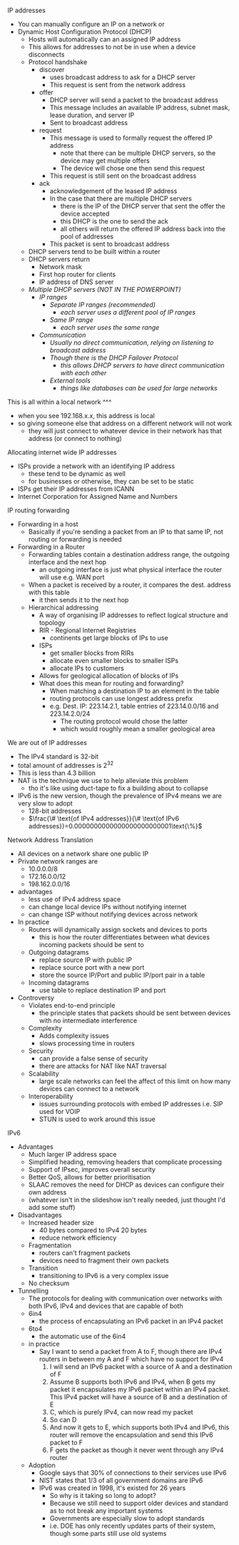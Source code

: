 IP addresses
- You can manually configure an IP on a network or
- Dynamic Host Configuration Protocol (DHCP)
	- Hosts will automatically can an assigned IP address
	- This allows for addresses to not be in use when a device disconnects
	- Protocol handshake
		- discover
			- uses broadcast address to ask for a DHCP server
			- This request is sent from the network address
		- offer
			- DHCP server will send a packet to the broadcast address
			- This message includes an available IP address, subnet mask, lease duration, and server IP
			- Sent to broadcast address
		- request
			- This message is used to formally request the offered IP address
				- note that there can be multiple DHCP servers, so the device may get multiple offers
				- The device will chose one then send this request
			- This request is still sent on the broadcast address
		- ack
			- acknowledgement of the leased IP address
			- In the case that there are multiple DHCP servers
				- there is the IP of the DHCP server that sent the offer the device accepted
				- this DHCP is the one to send the ack
				- all others will return the offered IP address back into the pool of addresses
			- This packet is sent to broadcast address
	- DHCP servers tend to be built within a router
	- DHCP servers return
		- Network mask
		- First hop router for clients
		- IP address of DNS server
	- *Multiple DHCP servers (NOT IN THE POWERPOINT)*
		- *IP ranges*
			- *Separate IP ranges (recommended)*
				- *each server uses a different pool of IP ranges*
			- *Same IP range*
				- *each server uses the same range*
		- *Communication*
			- *Usually no direct communication, relying on listening to broadcast address*
			- *Though there is the DHCP Failover Protocol*
				- *this allows DHCP servers to have direct communication with each other*
			- *External tools*
				- *things like databases can be used for large networks*

This is all within a local network ^^^
- when you see 192.168.x.x, this address is local
- so giving someone else that address on a different network will not work
	- they will just connect to whatever device in their network has that address (or connect to nothing)

Allocating internet wide IP addresses
- ISPs provide a network with an identifying IP address
	- these tend to be dynamic as well
	- for businesses or otherwise, they can be set to be static
- ISPs get their IP addresses from ICANN
- Internet Corporation for Assigned Name and Numbers

IP routing forwarding
- Forwarding in a host
	- Basically if you're sending a packet from an IP to that same IP, not routing or forwarding is needed
- Forwarding in a Router
	- Forwarding tables contain a destination address range, the outgoing interface and the next hop
		- an outgoing interface is just what physical interface the router will use e.g. WAN port
	- When a packet is received by a router, it compares the dest. address with this table
		- it then sends it to the next hop
	- Hierarchical addressing
		- A way of organising IP addresses to reflect logical structure and topology
		- RIR - Regional Internet Registries
			- continents get large blocks of IPs to use
		- ISPs
			- get smaller blocks from RIRs
			- allocate even smaller blocks to smaller ISPs
			- allocate IPs to customers
		- Allows for geological allocation of blocks of IPs
		- What does this mean for routing and forwarding?
			- When matching a destination IP to an element in the table
			- routing protocols can use longest address prefix
			- e.g. Dest. IP: 223.14.2.1, table entries of 223.14.0.0/16 and 223.14.2.0/24
				- The routing protocol would chose the latter
				- which would roughly mean a smaller geological area

We are out of IP addresses
- The IPv4 standard is 32-bit
- total amount of addresses is $2^{32}$
- This is less than 4.3 billion
- NAT is the technique we use to help alleviate this problem 
	- tho it's like using duct-tape to fix a building about to collapse
- IPv6 is the new version, though the prevalence of IPv4 means we are very slow to adopt
	- 128-bit addresses
	- $\frac{\# \text{of IPv4 addresses}}{\# \text{of IPv6 addresses}}=0.0000000000000000000000001\text{\%}$ 

Network Address Translation
- All devices on a network share one public IP
- Private network ranges are
	- 10.0.0.0/8
	- 172.16.0.0/12
	- 198.162.0.0/16
- advantages
	- less use of IPv4 address space
	- can change local device IPs without notifying internet
	- can change ISP without notifying devices across network
- In practice
	- Routers will dynamically assign sockets and devices to ports
		- this is how the router differentiates between what devices incoming packets should be sent to
	- Outgoing datagrams
		- replace source IP with public IP
		- replace source port with a new port
		- store the source IP/Port and public IP/port pair in a table
	- Incoming datagrams
		- use table to replace destination IP and port
- Controversy
	- Violates end-to-end principle
		- the principle states that packets should be sent between devices with no intermediate interference
	- Complexity
		- Adds complexity issues
		- slows processing time in routers
	- Security
		- can provide a false sense of security
		- there are attacks for NAT like NAT traversal
	- Scalability
		- large scale networks can feel the affect of this limit on how many devices can connect to a network
	- Interoperability
		- issues surrounding protocols with embed IP addresses i.e. SIP used for VOIP
		- STUN is used to work around this issue

IPv6
- Advantages
	- Much larger IP address space
	- Simplified heading, removing headers that complicate processing
	- Support of IPsec, improves overall security
	- Better QoS, allows for better prioritisation
	- SLAAC removes the need for DHCP as devices can configure their own address
	- (whatever isn't in the slideshow isn't really needed, just thought I'd add some stuff)
- Disadvantages
	- Increased header size
		- 40 bytes compared to IPv4 20 bytes
		- reduce network efficiency
	- Fragmentation
		- routers can't fragment packets
		- devices need to fragment their own packets
	- Transition
		- transitioning to IPv6 is a very complex issue
	- No checksum
- Tunnelling
	- The protocols for dealing with communication over networks with both IPv6, IPv4 and devices that are capable of both
	- 6in4
		- the process of encapsulating an IPv6 packet in an IPv4 packet
	- 6to4
		- the automatic use of the 6in4
	- in practice
		- Say I want to send a packet from A to F, though there are IPv4 routers in between my A and F which have no support for IPv4
			1. I will send an IPv6 packet with a source of A and a destination of F
			2. Assume B supports both IPv6 and IPv4, when B gets my packet it encapsulates my IPv6 packet within an IPv4 packet. This IPv4 packet will have a source of B and a destination of E
			3. C, which is purely IPv4, can now read my packet
			4. So can D
			5. And now it gets to E, which supports both IPv4 and IPv6, this router will remove the encapsulation and send this IPv6 packet to F
			6. F gets the packet as though it never went through any IPv4 router
	- Adoption
		- Google says that 30% of connections to their services use IPv6
		- NIST states that 1/3 of all government domains are IPv6
		- IPv6 was created in 1998, it's existed for 26 years
			- So why is it taking so long to adopt?
			- Because we still need to support older devices and standard as to not break any important systems
			- Governments are especially slow to adopt standards
			- i.e. DOE has only recently updates parts of their system, though some parts still use old systems